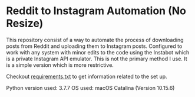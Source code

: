 # Reddit to Instagram Automation (No Resize)
This repository consist of a way to automate the process of downloading posts from Reddit and uploading them to Instagram posts. Configured to work with any system with minor edits to the code using the Instabot which is a private Instagram API emulator. This is not the primary method I use. It is a simple version which is more restrictive.

Checkout [requirements.txt](https://github.com/Vaansh/Reddit-to-Instagram-Automation-No-Resize/blob/master/requirements.txt) to get information related to the set up.

Python version used: 3.7.7
OS used: macOS Catalina (Version 10.15.6)

